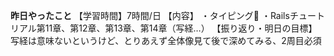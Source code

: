 **昨日やったこと**
【学習時間】7時間/日
【内容】
・タイピング🍦
・Railsチュートリアル第11章、第12章、第13章、第14章（写経…）
【振り返り・明日の目標】
写経は意味ないというけど、とりあえず全体像見て後で深めてみる、2周目必須